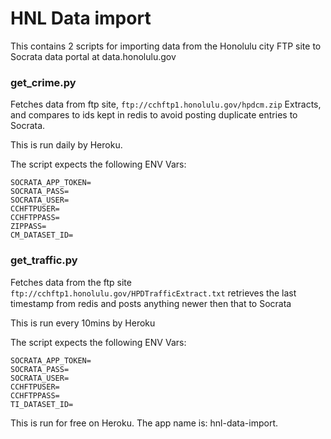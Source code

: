 # HNL Data import

This contains 2 scripts for importing data from the Honolulu city FTP site to
Socrata data portal at data.honolulu.gov

### get_crime.py


Fetches data from ftp site, `ftp://cchftp1.honolulu.gov/hpdcm.zip` Extracts, and
compares to ids kept in redis to avoid posting duplicate entries to Socrata.

This is run daily by Heroku.

The script expects the following ENV Vars:

````
SOCRATA_APP_TOKEN=
SOCRATA_PASS=
SOCRATA_USER=
CCHFTPUSER=
CCHFTPPASS=
ZIPPASS=
CM_DATASET_ID=
````

### get_traffic.py

Fetches data from the ftp site `ftp://cchftp1.honolulu.gov/HPDTrafficExtract.txt`
retrieves the last timestamp from redis and posts anything newer then that to Socrata

This is run every 10mins by Heroku

The script expects the following ENV Vars:

````
SOCRATA_APP_TOKEN=
SOCRATA_PASS=
SOCRATA_USER=
CCHFTPUSER=
CCHFTPPASS=
TI_DATASET_ID=
````

This is run for free on Heroku. The app name is: hnl-data-import. 
